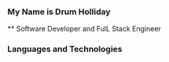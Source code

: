 ### My Name is Drum Holliday

** Software Developer and FulL Stack Engineer

<!--
**CoderCoding00/CoderCoding00** is a ✨ _special_ ✨ repository because its `README.md` (this file) appears on your GitHub profile.

Here are some ideas to get you started:

- 🔭 I’m currently working on ...
- 🌱 I’m currently learning Data Structures, C++, AWS Cloud Services. 
- 👯 I’m open to collaborating on projects.
- 🤔 I’m looking for help with ...
- 💬 Ask me about ...
- 📫 Email me: hollidaydrum@gmail.com 
-->

### Languages and Technologies
